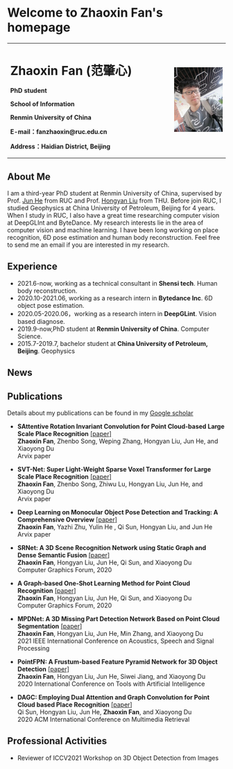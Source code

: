 # Welcome to Zhaoxin Fan's homepage


<table border="0">
  <tr>
    <td width="75%">
      <h1>Zhaoxin Fan (范肇心) </h1>
      <p><b>PhD student</b></p>
      <p><b>School of Information</b></p>
      <p><b>Renmin University of China</b></p>
      <p><b>E-mail：fanzhaoxin@ruc.edu.cn</b></p>
      <p><b>Address：Haidian District, Beijing </b></p>
    </td>
    <td width="25%">
      <img src="/zhaoxinfan2.jpg" width="100%">     
    </td>
  </tr>
</table>


## About Me
I am a third-year PhD student at Renmin University of China, supervised by Prof. [Jun He](http://info.ruc.edu.cn/academic_professor.php?teacher_id=58) from RUC and Prof. [Hongyan Liu](http://www.sem.tsinghua.edu.cn/en/liuhy) from THU. Before join RUC, I studied Geophysics at China University of Petroleum, Beijing for 4 years. When I study in RUC, I also have a great time researching computer vision at DeepGLInt and ByteDance.  My research interests lie in the area of computer vision and machine learning. I have been long working on place recognition, 6D pose estimation and human body reconstruction. Feel free to send me an email if you are interested in my research.

## Experience
+ 2021.6-now, working as a technical consultant in **Shensi tech**. Human body reconstruction.
+ 2020.10-2021.06, working as a research intern in **Bytedance Inc**.  6D object pose estimation.
+ 2020.05-2020.06，working as a research intern in **DeepGLint**. Vision based diagnose.
+ 2019.9-now,PhD student at **Renmin University of China**. Computer Science.
+ 2015.7-2019.7, bachelor student at  **China University of Petroleum, Beijing**. Geophysics

## News

## Publications
Details about my publications can be found in my [Google scholar](https://scholar.google.com/citations?hl=zh-CN&user=JHvyYDQAAAAJ)

+ **SAttentive Rotation Invariant Convolution for Point Cloud-based Large Scale Place Recognition** [[paper]](arxiv.org)    
**Zhaoxin Fan**, Zhenbo Song, Weping Zhang, Hongyan Liu, Jun He, and Xiaoyong Du  
Arvix paper  

+ **SVT-Net: Super Light-Weight Sparse Voxel Transformer for Large Scale Place Recognition** [[paper]](https://arxiv.org/pdf/2105.00149.pdf)    
**Zhaoxin Fan**, Zhenbo Song, Zhiwu Lu, Hongyan Liu, Jun He, and Xiaoyong Du  
Arvix paper  


+ **Deep Learning on Monocular Object Pose Detection and Tracking: A Comprehensive Overview** [[paper]](https://arxiv.org/pdf/2105.14291.pdf)  
  **Zhaoxin Fan**, Yazhi Zhu, Yulin He , Qi Sun, Hongyan Liu, and Jun He  
  Arvix paper  


+ **SRNet: A 3D Scene Recognition Network using Static Graph and Dense Semantic Fusion** [[paper]](https://onlinelibrary.wiley.com/doi/abs/10.1111/cgf.14146)    
**Zhaoxin Fan**, Hongyan Liu, Jun He, Qi Sun, and Xiaoyong Du  
Computer Graphics Forum, 2020  



+ **A Graph‐based One‐Shot Learning Method for Point Cloud Recognition** [[paper]](https://onlinelibrary.wiley.com/doi/abs/10.1111/cgf.14147)  
**Zhaoxin Fan**, Hongyan Liu, Jun He, Qi Sun, and Xiaoyong Du  
Computer Graphics Forum, 2020  


+ **MPDNet: A 3D Missing Part Detection Network Based on Point Cloud Segmentation** [[paper]](https://ieeexplore.ieee.org/abstract/document/9414867/)  
**Zhaoxin Fan**, Hongyan Liu, Jun He, Min Zhang, and Xiaoyong Du  
2021 IEEE International Conference on Acoustics, Speech and Signal Processing  


+ **PointFPN: A Frustum-based Feature Pyramid Network for 3D Object Detection** [[paper]](https://ieeexplore.ieee.org/abstract/document/9288277)  
**Zhaoxin Fan**, Hongyan Liu, Jun He, Siwei Jiang, and Xiaoyong Du  
2020 International Conference on Tools with Artificial Intelligence  


+ **DAGC: Employing Dual Attention and Graph Convolution for Point Cloud based Place Recognition** [[paper]](https://dl.acm.org/doi/abs/10.1145/3372278.3390693)  
Qi Sun, Hongyan Liu, Jun He, **Zhaoxin Fan**, and Xiaoyong Du  
2020 ACM International Conference on Multimedia Retrieval  



## Professional Activities
+ Reviewer of ICCV2021 Workshop on 3D Object Detection from Images
